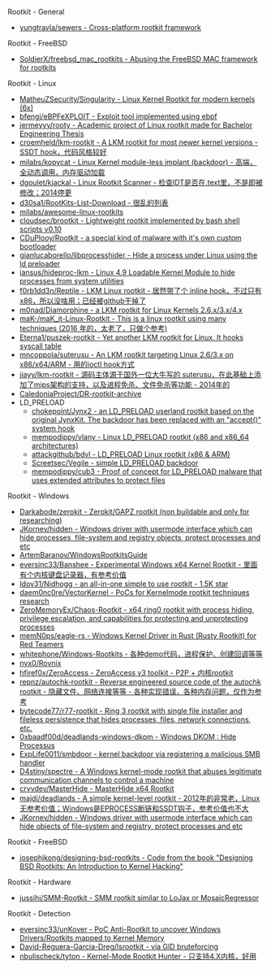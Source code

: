 Rootkit - General

* [yungtravla/sewers - Cross-platform rootkit framework](https://github.com/yungtravla/sewers)

Rootkit - FreeBSD

* [SoldierX/freebsd_mac_rootkits - Abusing the FreeBSD MAC framework for rootkits](https://github.com/SoldierX/freebsd_mac_rootkits)

Rootkit - Linux

* [MatheuZSecurity/Singularity - Linux Kernel Rootkit for modern kernels (6x)](https://github.com/MatheuZSecurity/Singularity)
* [bfengj/eBPFeXPLOIT - Exploit tool implemented using ebpf](https://github.com/bfengj/eBPFeXPLOIT)
* [jermeyyy/rooty - Academic project of Linux rootkit made for Bachelor Engineering Thesis](https://github.com/jermeyyy/rooty)
* [croemheld/lkm-rootkit - A LKM rootkit for most newer kernel versions - SSDT hook，代码风格较好](https://github.com/croemheld/lkm-rootkit)
* [milabs/kopycat - Linux Kernel module-less implant (backdoor) - 高端，全动态调用，内存驱动加载](https://github.com/milabs/kopycat)
* [dgoulet/kjackal - Linux Rootkit Scanner - 检查IDT是否在.text里，不是即被修改；2014停更](https://github.com/dgoulet/kjackal)
* [d30sa1/RootKits-List-Download - 很乱的列表](https://github.com/d30sa1/RootKits-List-Download)
* [milabs/awesome-linux-rootkits](https://github.com/milabs/awesome-linux-rootkits)
* [cloudsec/brootkit - Lightweight rootkit implemented by bash shell scripts v0.10](https://github.com/cloudsec/brootkit)
* [CDuPlooy/Rootkit - a special kind of malware with it's own custom bootloader](https://github.com/CDuPlooy/Rootkit)
* [gianlucaborello/libprocesshider - Hide a process under Linux using the ld preloader](https://github.com/gianlucaborello/libprocesshider)
* [iansus/hideproc-lkm - Linux 4.9 Loadable Kernel Module to hide processes from system utilities](https://github.com/iansus/hideproc-lkm)
* [f0rb1dd3n/Reptile - LKM Linux rootkit - 居然带了个 inline hook，不过只有x86，所以没啥用；已经被github干掉了](https://web.archive.org/web/20220712065105/https://github.com/f0rb1dd3n/Reptile)
* [m0nad/Diamorphine - a LKM rootkit for Linux Kernels 2.6.x/3.x/4.x](https://github.com/m0nad/Diamorphine)
* [maK-/maK_it-Linux-Rootkit - This is a linux rootkit using many techniques (2016 年的，太老了，只做个参考)](https://github.com/maK-/maK_it-Linux-Rootkit)
* [Eterna1/puszek-rootkit - Yet another LKM rootkit for Linux. It hooks syscall table](https://github.com/Eterna1/puszek-rootkit)
* [mncoppola/suterusu - An LKM rootkit targeting Linux 2.6/3.x on x86/x64/ARM - 用的ioctl hook方式](https://github.com/mncoppola/suterusu)
* [jiayy/lkm-rootkit - 源码主体源于国外一位大牛写的 suterusu，在此基础上添加了mips架构的支持，以及进程免杀、文件免杀等功能 - 2014年的](https://bbs.kanxue.com/thread-196078-1.htm)
* [CaledoniaProject/DR-rootkit-archive](https://github.com/CaledoniaProject/DR-rootkit-archive)
* LD_PRELOAD
  * [chokepoint/Jynx2 - an LD_PRELOAD userland rootkit based on the original JynxKit. The backdoor has been replaced with an "accept()" system hook](https://github.com/chokepoint/Jynx2)
  * [mempodippy/vlany - Linux LD_PRELOAD rootkit (x86 and x86_64 architectures)](https://github.com/mempodippy/vlany)
  * [attackgithub/bdvl - LD_PRELOAD Linux rootkit (x86 & ARM)](https://github.com/attackgithub/bdvl)
  * [Screetsec/Vegile - simple LD_PRELOAD backdoor](https://github.com/Screetsec/Vegile)
  * [mempodippy/cub3 - Proof of concept for LD_PRELOAD malware that uses extended attributes to protect files](https://github.com/mempodippy/cub3)

Rootkit - Windows

* [Darkabode/zerokit - Zerokit/GAPZ rootkit (non buildable and only for researching)](https://github.com/Darkabode/zerokit)
* [JKornev/hidden - Windows driver with usermode interface which can hide processes, file-system and registry objects, protect processes and etc](https://github.com/JKornev/hidden)
* [ArtemBaranov/WindowsRootkitsGuide](https://github.com/ArtemBaranov/WindowsRootkitsGuide/)
* [eversinc33/Banshee - Experimental Windows x64 Kernel Rootkit - 里面有个内核键盘记录器，有参考价值](https://github.com/eversinc33/Banshee)
* [Idov31/Nidhogg - an all-in-one simple to use rootkit - 1.5K star](https://github.com/Idov31/Nidhogg)
* [daem0nc0re/VectorKernel - PoCs for Kernelmode rootkit techniques research](https://github.com/daem0nc0re/VectorKernel)
* [ZeroMemoryEx/Chaos-Rootkit - x64 ring0 rootkit with process hiding, privilege escalation, and capabilities for protecting and unprotecting processes](https://github.com/ZeroMemoryEx/Chaos-Rootkit)
* [memN0ps/eagle-rs - Windows Kernel Driver in Rust (Rusty Rootkit) for Red Teamers](https://github.com/memN0ps/eagle-rs/)
* [whitephone/Windows-Rootkits - 各种demo代码，进程保护、创建回调等等](https://github.com/whitephone/Windows-Rootkits)
* [nyx0/Rovnix](https://github.com/nyx0/Rovnix)
* [hfiref0x/ZeroAccess - ZeroAccess v3 toolkit - P2P + 内核rootkit](https://github.com/hfiref0x/ZeroAccess)
* [repnz/autochk-rootkit - Reverse engineered source code of the autochk rootkit - 隐藏文件、网络连接等等 - 各种实现错误，各种内存问题，仅作为参考](https://github.com/repnz/autochk-rootkit)
* [bytecode77/r77-rootkit - Ring 3 rootkit with single file installer and fileless persistence that hides processes, files, network connections, etc.](https://github.com/bytecode77/r77-rootkit)
* [0xbaadf00d/deadlands-windows-dkom - Windows DKOM : Hide Processus](https://github.com/0xbaadf00d/deadlands-windows-dkom)
* [ExpLife0011/smbdoor - kernel backdoor via registering a malicious SMB handler](https://github.com/ExpLife0011/smbdoor)
* [D4stiny/spectre - A Windows kernel-mode rootkit that abuses legitimate communication channels to control a machine](https://github.com/D4stiny/spectre)
* [crvvdev/MasterHide - MasterHide x64 Rootkit](https://github.com/crvvdev/MasterHide)
* [majdi/deadlands - A simple kernel-level rootkit - 2012年的非常老，Linux无参考价值；Windows是EPROCESS断链和SSDT钩子，参考价值也不大](https://github.com/majdi/deadlands)
* [JKornev/hidden - Windows driver with usermode interface which can hide objects of file-system and registry, protect processes and etc](https://github.com/JKornev/hidden)

Rootkit - FreeBSD

* [josephjkong/designing-bsd-rootkits - Code from the book "Designing BSD Rootkits: An Introduction to Kernel Hacking"](https://github.com/josephjkong/designing-bsd-rootkits)

Rootkit - Hardware

* [jussihi/SMM-Rootkit - SMM rootkit similar to LoJax or MosaicRegressor](https://github.com/jussihi/SMM-Rootkit)

Rootkit - Detection

* [eversinc33/unKover - PoC Anti-Rootkit to uncover Windows Drivers/Rootkits mapped to Kernel Memory](https://github.com/eversinc33/unKover)
* [David-Reguera-Garcia-Dreg/lsrootkit - via GID bruteforcing](https://github.com/David-Reguera-Garcia-Dreg/lsrootkit)
* [nbulischeck/tyton - Kernel-Mode Rootkit Hunter - 只支持4.X内核，好用](https://github.com/nbulischeck/tyton)

